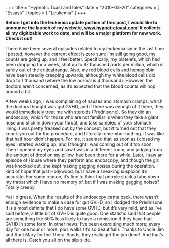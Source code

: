 +++
title = "Hypnotic Toast and tales"
date = "2010-03-20"
categories = [ "Essays" ]
topics = [ "Leukemia" ]
+++

**Before I get into the leukemia update portion of this post, I would like to announce the launch of my website, <a href="http://www.hypnotictoast.com" target="_self">www.hypnotictoast.com</a>! It collects all my digitizable work to date, and will be a major platform for new work. Check it out!**

There have been several episodes related to my leukemia since the last time I posted, however the current effect is zero sum: I&#8217;m still going good, my counts are going up, and I feel better. Specifically, my platelets, which had been dropping for a week, shot up to 87 thousand parts per million, which is safely out of the critical range. Also, my red blood cells and hemoglobin have been steadily creeping upwards, although my white blood cells did drop to 1 thousand (where the low normal is 4 thousand). However, the doctors aren&#8217;t concerned, as it&#8217;s expected that the blood counts will hop around a bit.

A few weeks ago, I was complaining of nausea and stomach cramps, which the doctors thought was gut GVHD, and if there was enough of it there, they would immediately treat me with steroids (Prednisone). So they did an endoscopy, which for those who are not familiar is when they take a giant hose and stick in down your throat, and take samples of your stomach lining. I was pretty freaked out by the concept, but it turned out that they knock you out for the procedure, and I literally remember nothing. It was like that half hour didn&#8217;t happen. For me, it seemed that as soon as I closed my eyes I started waking up, and I thought I was coming out of it too soon. Then I opened my eyes and saw I was in a different room, and judging from the amount of drool on my pillow, had been there for a while. Later, I saw an episode of House where they perform and endoscopy, and though the girl was knocked out, she kept making gagging noises during the operation. I kind of hope that just Hollywood, but I have a sneaking suspicion it&#8217;s accurate. For some reason, it&#8217;s fine to think that people stuck a tube down my throat which I have no memory of, but if I was making gagging noises? Totally creepy.

Yet I digress. When the results of the endoscopy came back, there wasn&#8217;t enough evidence to make a case for gut GVHD, so I dodged the Prednisone. It is almost definite that I do have some GVHD, but it&#8217;s very mild, and as I&#8217;ve said before, a little bit of GVHD is quite good. One statistic said that people are something like 50% less likely to have a remission if they have had GVHD in some form. In other news, I&#8217;ve been exercising much more; every day for one hour or more, plus walks (It&#8217;s so beautiful!). Thanks to Uncle Jim and Aunt Mary for the Thera-Bands, they really get the job done!  And that&#8217;s all there is. Catch you all on the slip slide.
